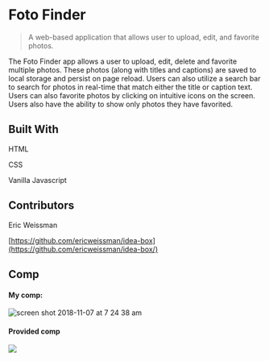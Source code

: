 # Foto Finder
> A web-based application that allows user to upload, edit, and favorite photos.

The Foto Finder app allows a user to upload, edit, delete and favorite multiple photos. These photos (along with titles and captions) are saved to local storage and persist on page reload. Users can also utilize a search bar to search for photos in real-time that match either the title or caption text. Users can also favorite photos by clicking on intuitive icons on the screen. Users also have the ability to show only photos they have favorited.


## Built With
HTML

CSS

Vanilla Javascript

## Contributors

Eric Weissman


[https://github.com/ericweissman/idea-box](https://github.com/ericweissman/idea-box/)



## Comp
#### My comp:
![screen shot 2018-11-07 at 7 24 38 am](https://user-images.githubusercontent.com/20710327/48137255-e1ecdd00-e25e-11e8-8e47-dc7a90f2f0c7.png)


#### Provided comp
![](http://frontend.turing.io/assets/images/projects/foto-finder/fotofinder2-1.png)

